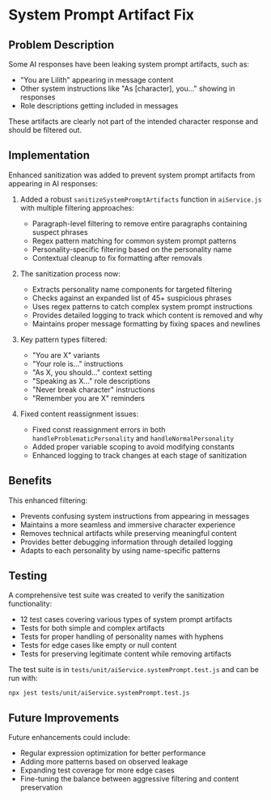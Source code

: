# System Prompt Artifact Fix

## Problem Description

Some AI responses have been leaking system prompt artifacts, such as:
- "You are Lilith" appearing in message content
- Other system instructions like "As [character], you..." showing in responses
- Role descriptions getting included in messages

These artifacts are clearly not part of the intended character response and should be filtered out.

## Implementation

Enhanced sanitization was added to prevent system prompt artifacts from appearing in AI responses:

1. Added a robust `sanitizeSystemPromptArtifacts` function in `aiService.js` with multiple filtering approaches:
   - Paragraph-level filtering to remove entire paragraphs containing suspect phrases
   - Regex pattern matching for common system prompt patterns
   - Personality-specific filtering based on the personality name
   - Contextual cleanup to fix formatting after removals

2. The sanitization process now:
   - Extracts personality name components for targeted filtering
   - Checks against an expanded list of 45+ suspicious phrases
   - Uses regex patterns to catch complex system prompt instructions
   - Provides detailed logging to track which content is removed and why
   - Maintains proper message formatting by fixing spaces and newlines

3. Key pattern types filtered:
   - "You are X" variants
   - "Your role is..." instructions
   - "As X, you should..." context setting
   - "Speaking as X..." role descriptions
   - "Never break character" instructions
   - "Remember you are X" reminders

4. Fixed content reassignment issues:
   - Fixed const reassignment errors in both `handleProblematicPersonality` and `handleNormalPersonality`
   - Added proper variable scoping to avoid modifying constants
   - Enhanced logging to track changes at each stage of sanitization

## Benefits

This enhanced filtering:
- Prevents confusing system instructions from appearing in messages
- Maintains a more seamless and immersive character experience
- Removes technical artifacts while preserving meaningful content
- Provides better debugging information through detailed logging
- Adapts to each personality by using name-specific patterns

## Testing

A comprehensive test suite was created to verify the sanitization functionality:
- 12 test cases covering various types of system prompt artifacts
- Tests for both simple and complex artifacts
- Tests for proper handling of personality names with hyphens
- Tests for edge cases like empty or null content
- Tests for preserving legitimate content while removing artifacts

The test suite is in `tests/unit/aiService.systemPrompt.test.js` and can be run with:
```
npx jest tests/unit/aiService.systemPrompt.test.js
```

## Future Improvements

Future enhancements could include:
- Regular expression optimization for better performance
- Adding more patterns based on observed leakage
- Expanding test coverage for more edge cases
- Fine-tuning the balance between aggressive filtering and content preservation
